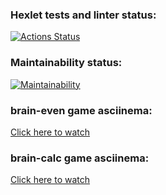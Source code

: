 ### Hexlet tests and linter status:
[![Actions Status](https://github.com/NMorphey/python-project-49/workflows/hexlet-check/badge.svg)](https://github.com/NMorphey/python-project-49/actions)
### Maintainability status:
[![Maintainability](https://api.codeclimate.com/v1/badges/7eb1211020aaea7b9b83/maintainability)](https://codeclimate.com/github/NMorphey/python-project-49/maintainability)
### brain-even game asciinema:
[Click here to watch](https://asciinema.org/a/Izhu5dpBUSd5RfzRgrDvLuEth/)
### brain-calc game asciinema:
[Click here to watch](https://asciinema.org/a/3N22CLAs5JEHqmj4ecXBo0YCD)